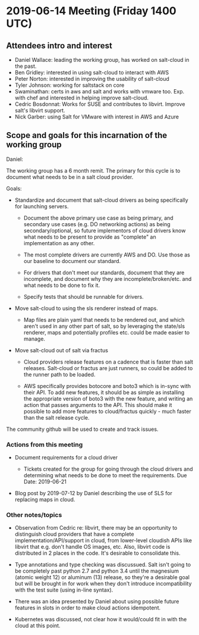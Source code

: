 # 2019-06-14 Meeting (Friday 1400 UTC)

## Attendees intro and interest

* Daniel Wallace: leading the working group, has worked on salt-cloud in the past.
* Ben Gridley: interested in using salt-cloud to interact with AWS
* Peter Norton: interested in improving the usability of salt-cloud
* Tyler Johnson: working for saltstack on core
* Swaminathan: certs in aws and salt and works with vmware too. Exp. with chef and interested in helping improve salt-cloud.
* Cedric Bosdonnat: Works for SUSE and contributes to libvirt. Improve salt's libvirt support.
* Nick Garber: using Salt for VMware with interest in AWS and Azure 

## Scope and goals for this incarnation of the working group

Daniel:

The working group has a 6 month remit. The primary for this cycle is
to document what needs to be in a salt cloud provider. 

Goals:
* Standardize and document that salt-cloud drivers as being
  specifically for launching servers.

    * Document the above primary use case as being primary, and
      secondary use cases (e.g. DO networking actions) as being
      secondary/optional, so future implementors of cloud drivers know
      what needs to be present to provide as "complete" an
      implementation as any other.
   
    * The most complete drivers are currently AWS and DO. Use those as
      our baseline to document our standard.
   
    * For drivers that don't meet our standards, document that they
      are incomplete, and document why they are
      incomplete/broken/etc. and what needs to be done to fix it.
   
    * Specify tests that should be runnable for drivers.

* Move salt-cloud to using the sls renderer instead of maps.

    * Map files are plain yaml that needs to be rendered out, and
      which aren't used in any other part of salt, so by leveraging
      the state/sls renderer, maps and potentially profiles etc. could
      be made easier to manage.
   
* Move salt-cloud out of salt via fractus

    * Cloud providers release features on a cadence that is faster
      than salt releases. Salt-cloud or fractus are just runners, so
      could be added to the runner path to be loaded.

    * AWS specifically provides botocore and boto3 which is in-sync
      with their API. To add new features, it should be as simple as
      installing the appropriate version of boto3 with the new
      feature, and writing an action that passes arguments to the
      API. This should make it possible to add more features to
      cloud/fractus quickly - much faster than the salt release cycle.


The community github will be used to create and track issues.

### Actions from this meeting

* Document requirements for a cloud driver
    * Tickets created for the group for going through the cloud
      drivers and determining what needs to be done to meet the 
      requirements. Due Date: 2019-06-21
   
* Blog post by 2019-07-12 by Daniel describing the use of SLS for
  replacing maps in cloud.

### Other notes/topics
* Observation from Cedric re: libvirt, there may be an opportunity to
  distinguish cloud providers that have a complete
  implementation/API/support in cloud, from lower-level cloudish APIs
  like libvirt that e.g. don't handle OS images, etc. Also, libvirt
  code is distributed in 2 places in the code. It's desirable to 
  consolidate this.
  
* Type annotations and type checking was discussued. Salt isn't going
  to be completely past python 2.7 and python 3.4 until the magnesium
  (atomic weight 12) or aluminum (13) release, so they're a desirable
  goal but will be brought in for work when they don't introduce
  incompatibility with the test suite (using in-line syntax).

* There was an idea presented by Daniel about using possible future
  features in slots in order to make cloud actions idempotent.
  
* Kubernetes was discussed, not clear how it would/could fit in with
  the cloud at this point.

